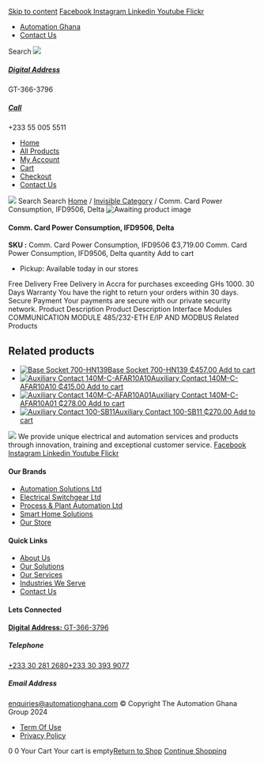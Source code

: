 [Skip to content](https://store.automationghana.com/product/comm-card-power-consumption-ifd9506-delta/#content)
[ Facebook ](https://www.facebook.com/automationgh/) [ Instagram ](https://www.instagram.com/automationgh/) [ Linkedin ](https://www.linkedin.com/company/the-automation-ghana-limited/) [ Youtube ](https://www.youtube.com/channel/UCurrRDUSm5oIW39VXjn1u0w) [ Flickr ](https://www.flickr.com/photos/181794037@N07/)
  * [ Automation Ghana ](https://automationghana.com)
  * [ Contact Us ](https://store.automationghana.com/contact/)


Search
[ ![](https://store.automationghana.com/wp-content/uploads/2024/04/Website-TAGG-Logo-BLUE.png) ](https://store.automationghana.com/)
[ ](https://maps.app.goo.gl/m4xeaagWCNbLk4jM6)
#####  [ Digital Address ](https://maps.app.goo.gl/m4xeaagWCNbLk4jM6)
GT-366-3796 
[ ](tel:+233550055511)
#####  [ Call ](tel:+233550055511)
+233 55 005 5511 
  * [Home](https://store.automationghana.com/)
  * [All Products](https://store.automationghana.com/shop/)
  * [My Account](https://store.automationghana.com/my-account/)
  * [Cart](https://store.automationghana.com/cart/)
  * [Checkout](https://store.automationghana.com/checkout/)
  * [Contact Us](https://store.automationghana.com/contact/)


[![](https://store.automationghana.com/wp-content/uploads/2024/04/AutomationGhana_logo_white.png)](https://store.automationghana.com)
Search
Search
[Home](https://store.automationghana.com) / [Invisible Category](https://store.automationghana.com/product-category/invisible-category/) / Comm. Card Power Consumption, IFD9506, Delta
![Awaiting product image](https://store.automationghana.com/wp-content/uploads/woocommerce-placeholder-600x600.png)
####  Comm. Card Power Consumption, IFD9506, Delta 
**SKU :** Comm. Card Power Consumption, IFD9506 
₵3,719.00
Comm. Card Power Consumption, IFD9506, Delta quantity
Add to cart
  * Pickup: Available today in our stores


Free Delivery 
Free Delivery in Accra for purchases exceeding GHs 1000. 
30 Days Warranty 
You have the right to return your orders within 30 days. 
Secure Payment 
Your payments are secure with our private security network. 
Product Description
Product Description
Interface Modules COMMUNICATION MODULE 485/232-ETH E/IP AND MODBUS
Related Products 
## Related products
  * [![Base Socket 700-HN139](https://store.automationghana.com/wp-content/uploads/2020/12/700-HN139.jpg)Base Socket 700-HN139 ₵457.00 ](https://store.automationghana.com/product/base-socket-700-hn139/)
[Add to cart](https://store.automationghana.com/product/comm-card-power-consumption-ifd9506-delta/?add-to-cart=2971)
  * [![Auxiliary Contact 140M-C-AFAR10A10](https://store.automationghana.com/wp-content/uploads/2020/12/140M-C-AFAR10A10-300x298.jpg)Auxiliary Contact 140M-C-AFAR10A10 ₵415.00 ](https://store.automationghana.com/product/auxiliary-contact-140m-c-afar10a10/)
[Add to cart](https://store.automationghana.com/product/comm-card-power-consumption-ifd9506-delta/?add-to-cart=2965)
  * [![Auxiliary Contact 140M-C-AFAR10A01](https://store.automationghana.com/wp-content/uploads/2020/12/140M-C-AFAR10A01-300x298.jpg)Auxiliary Contact 140M-C-AFAR10A01 ₵278.00 ](https://store.automationghana.com/product/auxiliary-contact-140m-c-afar10a01/)
[Add to cart](https://store.automationghana.com/product/comm-card-power-consumption-ifd9506-delta/?add-to-cart=2963)
  * [![Auxiliary Contact 100-SB11](https://store.automationghana.com/wp-content/uploads/2020/11/Allen-Bradley-100S-300x300.jpg)Auxiliary Contact 100-SB11 ₵270.00 ](https://store.automationghana.com/product/auxiliary-contact-100-sb11/)
[Add to cart](https://store.automationghana.com/product/comm-card-power-consumption-ifd9506-delta/?add-to-cart=2954)


![](https://store.automationghana.com/wp-content/uploads/2024/04/AutomationGhana_logo_white.png)
We provide unique electrical and automation services and products through innovation, training and exceptional customer service.
[ Facebook ](https://www.facebook.com/automationgh/) [ Instagram ](https://www.instagram.com/automationgh/) [ Linkedin ](https://www.linkedin.com/company/the-automation-ghana-limited/) [ Youtube ](https://www.youtube.com/channel/UCurrRDUSm5oIW39VXjn1u0w) [ Flickr ](https://www.flickr.com/photos/181794037@N07/)
#### Our Brands
  * [ Automation Solutions Ltd ](https://store.automationghana.com/product/comm-card-power-consumption-ifd9506-delta/)
  * [ Electrical Switchgear Ltd ](https://store.automationghana.com/product/comm-card-power-consumption-ifd9506-delta/)
  * [ Process & Plant Automation Ltd ](https://store.automationghana.com/product/comm-card-power-consumption-ifd9506-delta/)
  * [ Smart Home Solutions ](https://store.automationghana.com/product/comm-card-power-consumption-ifd9506-delta/)
  * [ Our Store ](https://store.automationghana.com/product/comm-card-power-consumption-ifd9506-delta/)


#### Quick Links
  * [ About Us ](https://store.automationghana.com/product/comm-card-power-consumption-ifd9506-delta/)
  * [ Our Solutions ](https://store.automationghana.com/product/comm-card-power-consumption-ifd9506-delta/)
  * [ Our Services ](https://store.automationghana.com/product/comm-card-power-consumption-ifd9506-delta/)
  * [ Industries We Serve ](https://store.automationghana.com/product/comm-card-power-consumption-ifd9506-delta/)
  * [ Contact Us ](https://store.automationghana.com/product/comm-card-power-consumption-ifd9506-delta/)


#### Lets Connected
[**Digital Address:** GT-366-3796](https://maps.app.goo.gl/m4xeaagWCNbLk4jM6)
#####  Telephone 
[ +233 30 281 2680](tel:+233302812680)[+233 30 393 9077](https://store.automationghana.com/product/comm-card-power-consumption-ifd9506-delta/+233303939077)
#####  Email Address 
enquiries@automationghana.com 
© Copyright The Automation Ghana Group 2024
  * [ Term Of Use ](https://store.automationghana.com/product/comm-card-power-consumption-ifd9506-delta/)
  * [ Privacy Policy ](https://store.automationghana.com/product/comm-card-power-consumption-ifd9506-delta/)


0
0
Your Cart
Your cart is empty[Return to Shop](https://store.automationghana.com/shop/)
[Continue Shopping](https://store.automationghana.com/product/comm-card-power-consumption-ifd9506-delta/)
